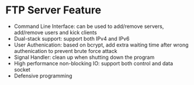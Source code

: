 # FTP Server Feature
* Command Line Interface: can be used to add/remove servers, add/remove users and kick clients
* Dual-stack support: support both IPv4 and IPv6
* User Authenication: based on bcrypt, add extra waiting time after wrong authenication to prevent brute force attack
* Signal Handler: clean up when shutting down the program
* High performance non-blocking IO: support both control and data socket
* Defensive programming
